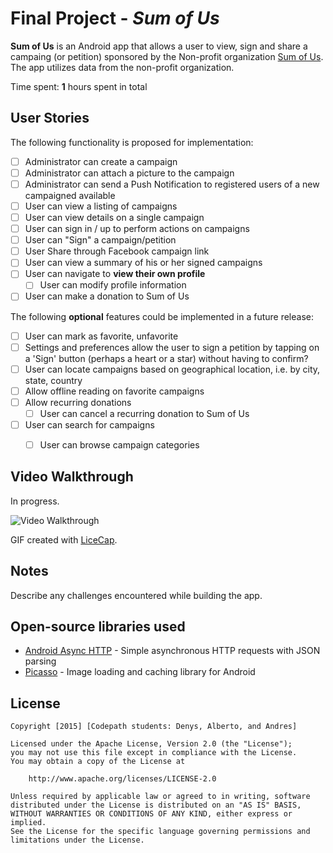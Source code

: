 # Final Project - *Sum of Us*

**Sum of Us** is an Android app that allows a user to view, sign and share a campaing (or petition) sponsored by the Non-profit organization  [Sum of Us](http://sumofus.org). The app utilizes data from the non-profit organization.

Time spent: **1** hours spent in total

## User Stories

The following functionality is proposed for implementation:

* [ ] Administrator can create a campaign
* [ ] Administrator can attach a picture to the campaign
* [ ] Administrator can send a Push Notification to registered users of a new campaigned available
* [ ] User can view a listing of campaigns
* [ ] User can view details on a single campaign
* [ ] User can sign in / up to perform actions on campaigns
* [ ] User can "Sign" a campaign/petition
* [ ] User Share through Facebook campaign link
* [ ] User can view a summary of his or her signed campaigns
* [ ] User can navigate to **view their own profile**
  * [ ] User can modify profile information
* [ ] User can make a donation to Sum of Us

The following **optional** features could be implemented in a future release:

* [ ] User can mark as favorite, unfavorite
* [ ] Settings and preferences allow the user to sign a petition by tapping on a 'Sign' button (perhaps a heart or a star) without having to confirm?
* [ ] User can locate campaigns based on geographical location, i.e. by city, state, country
* [ ] Allow offline reading on favorite campaigns
* [ ] Allow recurring donations
  * [ ] User can cancel a recurring donation to Sum of Us
* [ ] User can search for campaigns 
  * [ ] User can browse campaign categories



## Video Walkthrough 

In progress.

<img src='milestone2.gif' title='Video Walkthrough' width='' alt='Video Walkthrough' />

GIF created with [LiceCap](http://www.cockos.com/licecap/).

## Notes

Describe any challenges encountered while building the app.

## Open-source libraries used

- [Android Async HTTP](https://github.com/loopj/android-async-http) - Simple asynchronous HTTP requests with JSON parsing
- [Picasso](http://square.github.io/picasso/) - Image loading and caching library for Android

## License

    Copyright [2015] [Codepath students: Denys, Alberto, and Andres]

    Licensed under the Apache License, Version 2.0 (the "License");
    you may not use this file except in compliance with the License.
    You may obtain a copy of the License at

        http://www.apache.org/licenses/LICENSE-2.0

    Unless required by applicable law or agreed to in writing, software
    distributed under the License is distributed on an "AS IS" BASIS,
    WITHOUT WARRANTIES OR CONDITIONS OF ANY KIND, either express or implied.
    See the License for the specific language governing permissions and
    limitations under the License.
